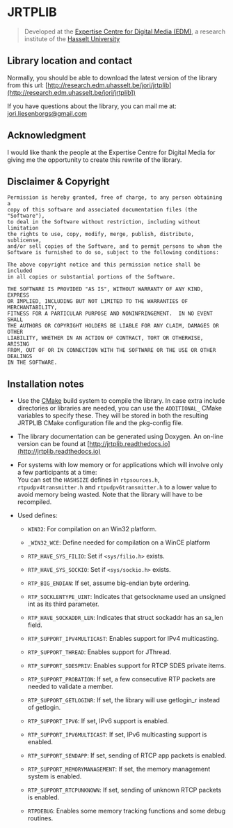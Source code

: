 JRTPLIB
=======

> Developed at the [Expertise Centre for Digital Media (EDM)](http://www.edm.uhasselt.be),
> a research institute of the [Hasselt University](http://www.uhasselt.be)

Library location and contact
----------------------------

Normally, you should be able to download the latest version of the library
from this url: [http://research.edm.uhasselt.be/jori/jrtplib](http://research.edm.uhasselt.be/jori/jrtplib])

If you have questions about the library, you can mail me at:
[jori.liesenborgs@gmail.com](mailto:jori.liesenborgs@gmail.com)

Acknowledgment
--------------

I would like thank the people at the Expertise Centre for Digital Media
for giving me the opportunity to create this rewrite of the library.

Disclaimer & Copyright
----------------------

    Permission is hereby granted, free of charge, to any person obtaining a
    copy of this software and associated documentation files (the "Software"),
    to deal in the Software without restriction, including without limitation
    the rights to use, copy, modify, merge, publish, distribute, sublicense,
    and/or sell copies of the Software, and to permit persons to whom the
    Software is furnished to do so, subject to the following conditions:

    The above copyright notice and this permission notice shall be included
    in all copies or substantial portions of the Software.

    THE SOFTWARE IS PROVIDED "AS IS", WITHOUT WARRANTY OF ANY KIND, EXPRESS
    OR IMPLIED, INCLUDING BUT NOT LIMITED TO THE WARRANTIES OF MERCHANTABILITY,
    FITNESS FOR A PARTICULAR PURPOSE AND NONINFRINGEMENT.  IN NO EVENT SHALL
    THE AUTHORS OR COPYRIGHT HOLDERS BE LIABLE FOR ANY CLAIM, DAMAGES OR OTHER
    LIABILITY, WHETHER IN AN ACTION OF CONTRACT, TORT OR OTHERWISE, ARISING
    FROM, OUT OF OR IN CONNECTION WITH THE SOFTWARE OR THE USE OR OTHER DEALINGS
    IN THE SOFTWARE.

Installation notes
------------------

* Use the [CMake](https://cmake.org/) build system to compile the library. 
  In case extra include directories or libraries are needed, you can use the 
  `ADDITIONAL_` CMake variables to specify these. They will be stored in both 
  the resulting JRTPLIB CMake configuration file and the pkg-config file.

* The library documentation can be generated using Doxygen. An on-line
  version can be found at [http://jrtplib.readthedocs.io](http://jrtplib.readthedocs.io)

* For systems with low memory or for applications which will involve only
  a few participants at a time:  
  You can set the `HASHSIZE` defines in `rtpsources.h`, `rtpudpv4transmitter.h`
  and `rtpudpv6transmitter.h` to a lower value to avoid memory being wasted.
  Note that the library will have to be recompiled.

* Used defines:

    - `WIN32`: For compilation on an Win32 platform.

    - `_WIN32_WCE`: Define needed for compilation on a WinCE platform

    - `RTP_HAVE_SYS_FILIO`:  Set if `<sys/filio.h>` exists.

    - `RTP_HAVE_SYS_SOCKIO`: Set if `<sys/sockio.h>` exists.

    - `RTP_BIG_ENDIAN`: If set, assume big-endian byte ordering.

    - `RTP_SOCKLENTYPE_UINT`: Indicates that getsockname used an unsigned int 
      as its third parameter.

    - `RTP_HAVE_SOCKADDR_LEN`: Indicates that struct sockaddr has an sa_len 
      field.

    - `RTP_SUPPORT_IPV4MULTICAST`: Enables support for IPv4 multicasting.

    - `RTP_SUPPORT_THREAD`: Enables support for JThread.

    - `RTP_SUPPORT_SDESPRIV`: Enables support for RTCP SDES private items.

    - `RTP_SUPPORT_PROBATION`: If set, a few consecutive RTP packets are 
      needed to validate a member.

    - `RTP_SUPPORT_GETLOGINR`: If set, the library will use getlogin_r instead
      of getlogin.

    - `RTP_SUPPORT_IPV6`: If set, IPv6 support is enabled.

    - `RTP_SUPPORT_IPV6MULTICAST`: If set, IPv6 multicasting support is enabled.

    - `RTP_SUPPORT_SENDAPP`: If set, sending of RTCP app packets is enabled.

    - `RTP_SUPPORT_MEMORYMANAGEMENT`: If set, the memory management system is 
      enabled.

    - `RTP_SUPPORT_RTCPUNKNOWN`: If set, sending of unknown RTCP packets is 
      enabled.

    - `RTPDEBUG`: Enables some memory tracking functions and some debug 
      routines.
    

